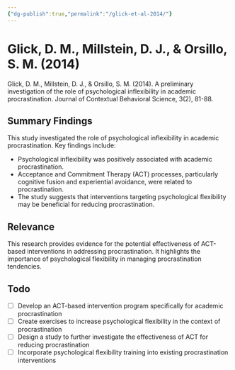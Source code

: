 ```yaml
---
{"dg-publish":true,"permalink":"/glick-et-al-2014/"}
---
```


# Glick, D. M., Millstein, D. J., & Orsillo, S. M. (2014)

Glick, D. M., Millstein, D. J., & Orsillo, S. M. (2014). A preliminary investigation of the role of psychological inflexibility in academic procrastination. Journal of Contextual Behavioral Science, 3(2), 81-88.

## Summary Findings
This study investigated the role of psychological inflexibility in academic procrastination. Key findings include:
- Psychological inflexibility was positively associated with academic procrastination.
- Acceptance and Commitment Therapy (ACT) processes, particularly cognitive fusion and experiential avoidance, were related to procrastination.
- The study suggests that interventions targeting psychological flexibility may be beneficial for reducing procrastination.

## Relevance
This research provides evidence for the potential effectiveness of ACT-based interventions in addressing procrastination. It highlights the importance of psychological flexibility in managing procrastination tendencies.

## Todo
- [ ] Develop an ACT-based intervention program specifically for academic procrastination
- [ ] Create exercises to increase psychological flexibility in the context of procrastination
- [ ] Design a study to further investigate the effectiveness of ACT for reducing procrastination
- [ ] Incorporate psychological flexibility training into existing procrastination interventions

